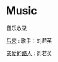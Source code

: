 # Music
音乐收录

[后来](https://music.163.com/#/song?id=254574&market=baiduqk) : 歌手：刘若英 

[亲爱的路人](https://www.xiami.com/song/mQFy7E7ee91) : 刘若英 
